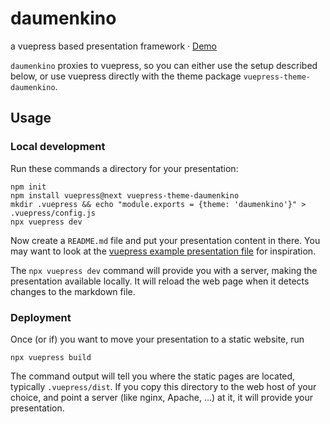 # daumenkino

a vuepress based presentation framework · [Demo](https://daumenkino.rash.codes)

`daumenkino` proxies to vuepress, so you can either use the setup described below, or use vuepress directly with
the theme package `vuepress-theme-daumenkino`.

## Usage

### Local development

Run these commands a directory for your presentation:

```
npm init
npm install vuepress@next vuepress-theme-daumenkino
mkdir .vuepress && echo "module.exports = {theme: 'daumenkino'}" > .vuepress/config.js
npx vuepress dev
```

Now create a `README.md` file and put your presentation content in there. You may want to look at the [vuepress example
presentation file](https://raw.githubusercontent.com/rashfael/daumenkino/master/docs/README.md) for inspiration.

The `npx vuepress dev` command will provide you with a server, making the presentation available locally. It will reload
the web page when it detects changes to the markdown file.


### Deployment

Once (or if) you want to move your presentation to a static website, run

```
npx vuepress build
```

The command output will tell you where the static pages are located, typically `.vuepress/dist`. If you copy this
directory to the web host of your choice, and point a server (like nginx, Apache, …) at it, it will provide your
presentation.
